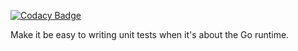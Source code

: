 [![Codacy Badge](https://app.codacy.com/project/badge/Grade/1988023ac80b4484b90348b5d75b3d99)](https://app.codacy.com/gh/LinuxSuRen/go-fake-runtime/dashboard?utm_source=gh&utm_medium=referral&utm_content=&utm_campaign=Badge_grade)

Make it be easy to writing unit tests when it's about the Go runtime.
